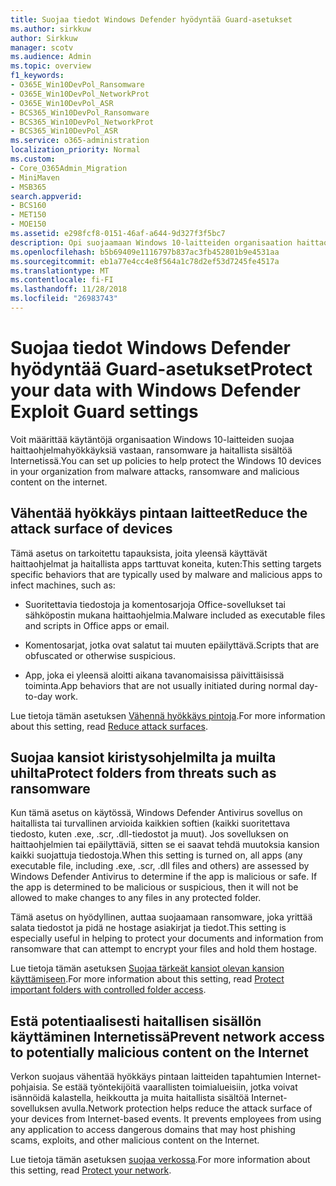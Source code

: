 ```yaml
---
title: Suojaa tiedot Windows Defender hyödyntää Guard-asetukset
ms.author: sirkkuw
author: Sirkkuw
manager: scotv
ms.audience: Admin
ms.topic: overview
f1_keywords:
- O365E_Win10DevPol_Ransomware
- O365E_Win10DevPol_NetworkProt
- O365E_Win10DevPol_ASR
- BCS365_Win10DevPol_Ransomware
- BCS365_Win10DevPol_NetworkProt
- BCS365_Win10DevPol_ASR
ms.service: o365-administration
localization_priority: Normal
ms.custom:
- Core_O365Admin_Migration
- MiniMaven
- MSB365
search.appverid:
- BCS160
- MET150
- MOE150
ms.assetid: e298fcf8-0151-46af-a644-9d327f3f5bc7
description: Opi suojaamaan Windows 10-laitteiden organisaation haittaohjelmahyökkäyksiä vastaan, ransomware ja haitallista sisältöä Internetissä.
ms.openlocfilehash: b5b69409e1116797b837ac3fb452801b9e4531aa
ms.sourcegitcommit: eb1a77e4cc4e8f564a1c78d2ef53d7245fe4517a
ms.translationtype: MT
ms.contentlocale: fi-FI
ms.lasthandoff: 11/28/2018
ms.locfileid: "26983743"
---
```

# <a name="protect-your-data-with-windows-defender-exploit-guard-settings"></a><span data-ttu-id="f7e21-103">Suojaa tiedot Windows Defender hyödyntää Guard-asetukset</span><span class="sxs-lookup"><span data-stu-id="f7e21-103">Protect your data with Windows Defender Exploit Guard settings</span></span>

<span data-ttu-id="f7e21-104">Voit määrittää käytäntöjä organisaation Windows 10-laitteiden suojaa haittaohjelmahyökkäyksiä vastaan, ransomware ja haitallista sisältöä Internetissä.</span><span class="sxs-lookup"><span data-stu-id="f7e21-104">You can set up policies to help protect the Windows 10 devices in your organization from malware attacks, ransomware and malicious content on the internet.</span></span>
  
## <a name="reduce-the-attack-surface-of-devices"></a><span data-ttu-id="f7e21-105">Vähentää hyökkäys pintaan laitteet</span><span class="sxs-lookup"><span data-stu-id="f7e21-105">Reduce the attack surface of devices</span></span>

<span data-ttu-id="f7e21-106">Tämä asetus on tarkoitettu tapauksista, joita yleensä käyttävät haittaohjelmat ja haitallista apps tarttuvat koneita, kuten:</span><span class="sxs-lookup"><span data-stu-id="f7e21-106">This setting targets specific behaviors that are typically used by malware and malicious apps to infect machines, such as:</span></span>
  
- <span data-ttu-id="f7e21-107">Suoritettavia tiedostoja ja komentosarjoja Office-sovellukset tai sähköpostin mukana haittaohjelmia.</span><span class="sxs-lookup"><span data-stu-id="f7e21-107">Malware included as executable files and scripts in Office apps or email.</span></span>
    
- <span data-ttu-id="f7e21-108">Komentosarjat, jotka ovat salatut tai muuten epäilyttävä.</span><span class="sxs-lookup"><span data-stu-id="f7e21-108">Scripts that are obfuscated or otherwise suspicious.</span></span>
    
- <span data-ttu-id="f7e21-109">App, joka ei yleensä aloitti aikana tavanomaisissa päivittäisissä toiminta.</span><span class="sxs-lookup"><span data-stu-id="f7e21-109">App behaviors that are not usually initiated during normal day-to-day work.</span></span>
    
<span data-ttu-id="f7e21-110">Lue tietoja tämän asetuksen [Vähennä hyökkäys pintoja](https://go.microsoft.com/fwlink/?linkid=870417).</span><span class="sxs-lookup"><span data-stu-id="f7e21-110">For more information about this setting, read [Reduce attack surfaces](https://go.microsoft.com/fwlink/?linkid=870417).</span></span>
  
## <a name="protect-folders-from-threats-such-as-ransomware"></a><span data-ttu-id="f7e21-111">Suojaa kansiot kiristysohjelmilta ja muilta uhilta</span><span class="sxs-lookup"><span data-stu-id="f7e21-111">Protect folders from threats such as ransomware</span></span>

<span data-ttu-id="f7e21-p101">Kun tämä asetus on käytössä, Windows Defender Antivirus sovellus on haitallista tai turvallinen arvioida kaikkien softien (kaikki suoritettava tiedosto, kuten .exe, .scr, .dll-tiedostot ja muut). Jos sovelluksen on haittaohjelmien tai epäilyttäviä, sitten se ei saavat tehdä muutoksia kansion kaikki suojattuja tiedostoja.</span><span class="sxs-lookup"><span data-stu-id="f7e21-p101">When this setting is turned on, all apps (any executable file, including .exe, .scr, .dll files and others) are assessed by Windows Defender Antivirus to determine if the app is malicious or safe. If the app is determined to be malicious or suspicious, then it will not be allowed to make changes to any files in any protected folder.</span></span>
  
<span data-ttu-id="f7e21-114">Tämä asetus on hyödyllinen, auttaa suojaamaan ransomware, joka yrittää salata tiedostot ja pidä ne hostage asiakirjat ja tiedot.</span><span class="sxs-lookup"><span data-stu-id="f7e21-114">This setting is especially useful in helping to protect your documents and information from ransomware that can attempt to encrypt your files and hold them hostage.</span></span>
  
<span data-ttu-id="f7e21-115">Lue tietoja tämän asetuksen [Suojaa tärkeät kansiot olevan kansion käyttämiseen](https://go.microsoft.com/fwlink/?linkid=870418).</span><span class="sxs-lookup"><span data-stu-id="f7e21-115">For more information about this setting, read [Protect important folders with controlled folder access](https://go.microsoft.com/fwlink/?linkid=870418).</span></span>
  
## <a name="prevent-network-access-to-potentially-malicious-content-on-the-internet"></a><span data-ttu-id="f7e21-116">Estä potentiaalisesti haitallisen sisällön käyttäminen Internetissä</span><span class="sxs-lookup"><span data-stu-id="f7e21-116">Prevent network access to potentially malicious content on the Internet</span></span>

<span data-ttu-id="f7e21-p102">Verkon suojaus vähentää hyökkäys pintaan laitteiden tapahtumien Internet-pohjaisia. Se estää työntekijöitä vaarallisten toimialueisiin, jotka voivat isännöidä kalastella, heikkoutta ja muita haitallista sisältöä Internet-sovelluksen avulla.</span><span class="sxs-lookup"><span data-stu-id="f7e21-p102">Network protection helps reduce the attack surface of your devices from Internet-based events. It prevents employees from using any application to access dangerous domains that may host phishing scams, exploits, and other malicious content on the Internet.</span></span>
  
<span data-ttu-id="f7e21-119">Lue tietoja tämän asetuksen [suojaa verkossa](https://go.microsoft.com/fwlink/?linkid=870419).</span><span class="sxs-lookup"><span data-stu-id="f7e21-119">For more information about this setting, read [Protect your network](https://go.microsoft.com/fwlink/?linkid=870419).</span></span>
  

